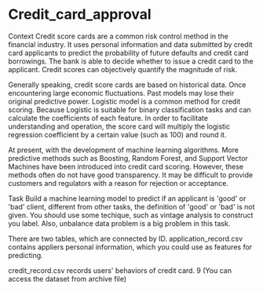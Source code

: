 # Credit_card_approval
Context
Credit score cards are a common risk control method in the financial industry. It uses personal information and data submitted by credit card applicants to predict the probability of future defaults and credit card borrowings. The bank is able to decide whether to issue a credit card to the applicant. Credit scores can objectively quantify the magnitude of risk.
 
Generally speaking, credit score cards are based on historical data. Once encountering large economic fluctuations. Past models may lose their original predictive power. Logistic model is a common method for credit scoring. Because Logistic is suitable for binary classification tasks and can calculate the coefficients of each feature. In order to facilitate understanding and operation, the score card will multiply the logistic regression coefficient by a certain value (such as 100) and round it.
 
At present, with the development of machine learning algorithms. More predictive methods such as Boosting, Random Forest, and Support Vector Machines have been introduced into credit card scoring. However, these methods often do not have good transparency. It may be difficult to provide customers and regulators with a reason for rejection or acceptance.

Task
Build a machine learning model to predict if an applicant is 'good' or 'bad' client, different from other tasks, the definition of 'good' or 'bad' is not given. You should use some techique, such as vintage analysis to construct you label. Also, unbalance data problem is a big problem in this task.

There are two tables, which are connected by ID.
application_record.csv contains appliers personal information, which you could use as features for predicting.

credit_record.csv records users' behaviors of credit card. 9
(You can access the dataset from archive file)
